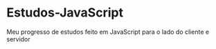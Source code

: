 # Estudos-JavaScript
 Meu progresso de estudos feito em JavaScript para o lado do cliente e servidor
